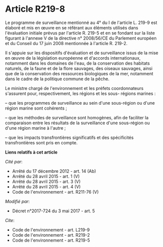 # Article R219-8

Le programme de surveillance mentionné au 4° du I de l'article L. 219-9 est élaboré et mis en œuvre en se référant aux
éléments utilisés dans l'évaluation initiale prévus par l'article R. 219-5 et en se fondant sur la liste figurant à l'annexe
V de la directive n° 2008/56/CE du Parlement européen et du Conseil du 17 juin 2008 mentionnée à l'article R. 219-2.

Il s'appuie sur les dispositifs d'évaluation et de surveillance issus de la mise en œuvre de la législation européenne et
d'accords internationaux, notamment dans les domaines de l'eau, de la conservation des habitats naturels, de la faune et de
la flore sauvages, des oiseaux sauvages, ainsi que de la conservation des ressources biologiques de la mer, notamment dans le
cadre de la politique commune de la pêche.

Le ministre chargé de l'environnement et les préfets coordonnateurs s'assurent pour, respectivement, les régions et les sous-
régions marines :

– que les programmes de surveillance au sein d'une sous-région ou d'une région marine sont cohérents ;

– que les méthodes de surveillance sont homogènes, afin de faciliter la comparaison entre les résultats de la surveillance
d'une sous-région ou d'une région marine à l'autre ;

– que les impacts transfrontières significatifs et des spécificités transfrontières sont pris en compte.

**Liens relatifs à cet article**

_Cité par_:

  - Arrêté du 17 décembre 2012 - art. 14 (Ab)
  - Arrêté du 28 avril 2015 - art. 1 (V)
  - Arrêté du 28 avril 2015 - art. 3 (V)
  - Arrêté du 28 avril 2015 - art. 4 (V)
  - Code de l'environnement - art. R211-76 (V)

_Modifié par_:

  - Décret n°2017-724 du 3 mai 2017 - art. 5

_Cite_:

  - Code de l'environnement - art. L219-9
  - Code de l'environnement - art. R219-2
  - Code de l'environnement - art. R219-5
